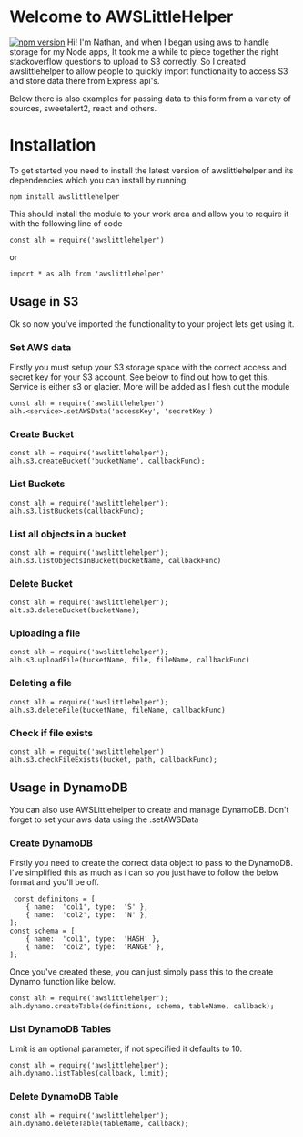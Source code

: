 # Welcome to AWSLittleHelper
[![npm version](https://badge.fury.io/js/awslittlehelper.svg)](https://badge.fury.io/js/awslittlehelper)
Hi! I'm Nathan, and when I began using aws to handle storage for my Node apps, It took me a while to piece together the right stackoverflow questions to upload to S3 correctly. So I created awslittlehelper to allow people to quickly import functionality to access S3 and store data there from Express api's.

Below there is also examples for passing data to this form from a variety of sources, sweetalert2, react and others.


# Installation

To get started you need to install the latest version of awslittlehelper and its dependencies which you can install by running.

    npm install awslittlehelper
This should install the module to your work area and allow you to require it with the following line of code

    const alh = require('awslittlehelper')
 or
 

    import * as alh from 'awslittlehelper'

## Usage in S3
 
Ok so now you've imported the functionality to your project lets get using it.
### Set AWS data
Firstly you must setup your S3 storage space with the correct access and secret key for your S3 account. See below to find out how to get this. Service is either s3 or glacier. More will be added as I flesh out the module

    const alh = require('awslittlehelper')
    alh.<service>.setAWSData('accessKey', 'secretKey')

### Create Bucket
    const alh = require('awslittlehelper');
    alh.s3.createBucket('bucketName', callbackFunc);
    
### List Buckets
    const alh = require('awslittlehelper');
    alh.s3.listBuckets(callbackFunc);

### List all objects in a bucket
    const alh = require('awslittlehelper');
    alh.s3.listObjectsInBucket(bucketName, callbackFunc)

### Delete Bucket
    const alh = require('awslittlehelper');
    alt.s3.deleteBucket(bucketName);

### Uploading a file
    const alh = require('awslittlehelper');
    alh.s3.uploadFile(bucketName, file, fileName, callbackFunc)
 
### Deleting a file
    const alh = require('awslittlehelper');
    alh.s3.deleteFile(bucketName, fileName, callbackFunc)
    
### Check if file exists
    const alh = requite('awslittlehelper')
    alh.s3.checkFileExists(bucket, path, callbackFunc);

## Usage in DynamoDB
You can also use AWSLittlehelper to create and manage DynamoDB. Don't forget to set your aws data using the .setAWSData

### Create DynamoDB
Firstly you need to create the correct data object to pass to the DynamoDB. I've simplified this as much as i can so you just have to follow the below format and you'll be off.

     const definitons = [
	    { name:  'col1', type:  'S' },
	    { name:  'col2', type:  'N' },
    ];
    const schema = [
	    { name:  'col1', type:  'HASH' },
	    { name:  'col2', type:  'RANGE' },
    ];
 Once you've created these, you can just simply pass this to the create Dynamo function like below.
 

    const alh = require('awslittlehelper');
    alh.dynamo.createTable(definitions, schema, tableName, callback);

### List DynamoDB Tables
Limit is an optional parameter, if not specified it defaults to 10.

    const alh = require('awslittlehelper');
    alh.dynamo.listTables(callback, limit);
### Delete DynamoDB Table

    const alh = require('awslittlehelper');
    alh.dynamo.deleteTable(tableName, callback);
